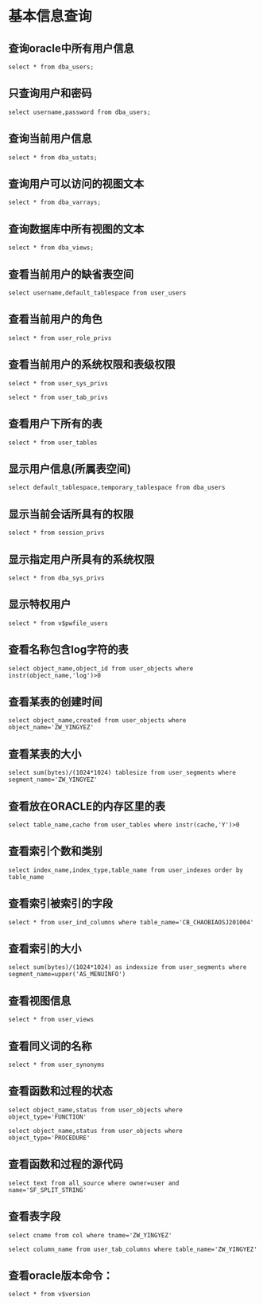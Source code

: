 # 基本信息查询

## 查询oracle中所有用户信息

```oracle
select * from dba_users;
```

## 只查询用户和密码

```oracle
select username,password from dba_users;
```

## 查询当前用户信息

```oracle
select * from dba_ustats;
```

## 查询用户可以访问的视图文本

```oracle
select * from dba_varrays;
```

## 查询数据库中所有视图的文本

```oracle
select * from dba_views;
```

## 查看当前用户的缺省表空间

```oracle
select username,default_tablespace from user_users
```

## 查看当前用户的角色

```oracle
select * from user_role_privs
```

## 查看当前用户的系统权限和表级权限

```oracle
select * from user_sys_privs
```
```oracle
select * from user_tab_privs
```

## 查看用户下所有的表

```oracle
select * from user_tables
```

## 显示用户信息(所属表空间)

```oracle
select default_tablespace,temporary_tablespace from dba_users
```

## 显示当前会话所具有的权限

```oracle
select * from session_privs
```

## 显示指定用户所具有的系统权限

```oracle
select * from dba_sys_privs
```

## 显示特权用户

```oracle
select * from v$pwfile_users
```

## 查看名称包含log字符的表

```oracle
select object_name,object_id from user_objects where instr(object_name,'log')>0
```
## 查看某表的创建时间

```oracle
select object_name,created from user_objects where object_name='ZW_YINGYEZ'
```

## 查看某表的大小

```oracle
select sum(bytes)/(1024*1024) tablesize from user_segments where segment_name='ZW_YINGYEZ'
```

## 查看放在ORACLE的内存区里的表

```oracle
select table_name,cache from user_tables where instr(cache,'Y')>0
```

## 查看索引个数和类别

```oracle
select index_name,index_type,table_name from user_indexes order by table_name
```
## 查看索引被索引的字段

```oracle
select * from user_ind_columns where table_name='CB_CHAOBIAOSJ201004'
```

## 查看索引的大小

```oracle
select sum(bytes)/(1024*1024) as indexsize from user_segments where segment_name=upper('AS_MENUINFO')
```
## 查看视图信息

```oracle
select * from user_views
```

## 查看同义词的名称

```oracle
select * from user_synonyms
```

## 查看函数和过程的状态

```oracle
select object_name,status from user_objects where object_type='FUNCTION'

select object_name,status from user_objects where object_type='PROCEDURE'
```
## 查看函数和过程的源代码

```oracle
select text from all_source where owner=user and name='SF_SPLIT_STRING'
```

## 查看表字段

```oracle
select cname from col where tname='ZW_YINGYEZ'

select column_name from user_tab_columns where table_name='ZW_YINGYEZ'
```

## 查看oracle版本命令：

```oracle
select * from v$version
```